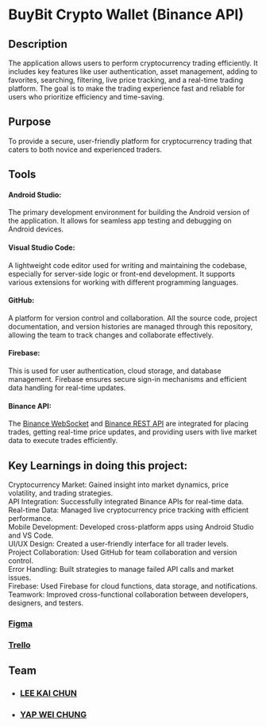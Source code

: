# BuyBit Crypto Wallet (Binance API)

## Description
The application allows users to perform cryptocurrency trading efficiently. It includes key features like user authentication, asset management, adding to favorites, searching, filtering, live price tracking, and a real-time trading platform. The goal is to make the trading experience fast and reliable for users who prioritize efficiency and time-saving.

## Purpose
To provide a secure, user-friendly platform for cryptocurrency trading that caters to both novice and experienced traders.

## Tools
#### Android Studio:<br/>
The primary development environment for building the Android version of the application. It allows for seamless app testing and debugging on Android devices.
#### Visual Studio Code:<br/>
A lightweight code editor used for writing and maintaining the codebase, especially for server-side logic or front-end development. It supports various extensions for working with different programming languages.
#### GitHub:<br/>
A platform for version control and collaboration. All the source code, project documentation, and version histories are managed through this repository, allowing the team to track changes and collaborate effectively.
#### Firebase:<br/>
This is used for user authentication, cloud storage, and database management. Firebase ensures secure sign-in mechanisms and efficient data handling for real-time updates.
#### Binance API:<br/>
The [Binance WebSocket](https://developers.binance.com/docs/binance-spot-api-docs/web-socket-api) and [Binance REST API](https://developers.binance.com/docs/binance-spot-api-docs/rest-api) are integrated for placing trades, getting real-time price updates, and providing users with live market data to execute trades efficiently.<br />

## Key Learnings in doing this project:
Cryptocurrency Market: Gained insight into market dynamics, price volatility, and trading strategies.<br/>
API Integration: Successfully integrated Binance APIs for real-time data.<br/>
Real-time Data: Managed live cryptocurrency price tracking with efficient performance.<br/>
Mobile Development: Developed cross-platform apps using Android Studio and VS Code.<br/>
UI/UX Design: Created a user-friendly interface for all trader levels.<br/>
Project Collaboration: Used GitHub for team collaboration and version control.<br/>
Error Handling: Built strategies to manage failed API calls and market issues.<br/>
Firebase: Used Firebase for cloud functions, data storage, and notifications.<br/>
Teamwork: Improved cross-functional collaboration between developers, designers, and testers.<br/>

### [Figma](https://www.figma.com/design/tmSb4Uc0vDVywZtes0viCV/Project?node-id=0-1&node-type=canvas)
### [Trello](https://trello.com/b/mhlubYdc)

## Team
- ### [LEE KAI CHUN](https://github.com/kaiichun?tab=repositories) <br/>
- ### [YAP WEI CHUNG](https://github.com/Trex0319?tab=repositories) 
